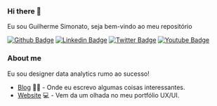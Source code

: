 ### Hi there 👋
Eu sou Guilherme Simonato, seja bem-vindo ao meu repositório

[![Github Badge](https://img.shields.io/badge/-Github-000?style=flat-square&logo=Github&logoColor=white&link=https://github.com/fagnerpsantos)](https://github.com/Simonatoo)
[![Linkedin Badge](https://img.shields.io/badge/-LinkedIn-blue?style=flat-square&logo=Linkedin&logoColor=white&link=https://www.linkedin.com/in/https://www.linkedin.com/in/guilherme-simonato-438791174//)](https://www.linkedin.com/in/fagnerpsantos/)
[![Twitter Badge](https://img.shields.io/badge/-Twitter-1ca0f1?style=flat-square&labelColor=1ca0f1&logo=twitter&logoColor=white&link=https://twitter.com/Simonatooo)](https://twitter.com/fagnerpsantos)
[![Youtube Badge](https://img.shields.io/badge/-YouTube-ff0000?style=flat-square&labelColor=ff0000&logo=youtube&logoColor=white&link=https://www.youtube.com/user/Simonatoo)](https://www.youtube.com/user/TreinaWeb)

### About me
Eu sou designer data analytics rumo ao sucesso!

- [Blog](https://www.treinaweb.com.br/blog/author/fagner-pinheiro/) ✍🏼 - Onde eu escrevo algumas coisas interessantes.
- [Website](https://fagnerpsantos.dev/) 💻 - Vem da um olhada no meu portfólio UX/UI.















<!--
**Simonatoo/Simonatoo** is a ✨ _special_ ✨ repository because its `README.md` (this file) appears on your GitHub profile.

Here are some ideas to get you started:

- 🔭 I’m currently working on ...
- 🌱 I’m currently learning ...
- 👯 I’m looking to collaborate on ...
- 🤔 I’m looking for help with ...
- 💬 Ask me about ...
- 📫 How to reach me: ...
- 😄 Pronouns: ...
- ⚡ Fun fact: ...
-->
